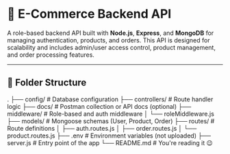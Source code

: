 # 🛒 E-Commerce Backend API

A role-based backend API built with **Node.js**, **Express**, and **MongoDB** for managing authentication, products, and orders. This API is designed for scalability and includes admin/user access control, product management, and order processing features.

---

## 📁 Folder Structure

.
├── config/               # Database configuration
├── controllers/          # Route handler logic
├── docs/                 # Postman collection or API docs (optional)
├── middleware/           # Role-based and auth middleware
│   └── roleMiddleware.js
├── models/               # Mongoose schemas (User, Product, Order)
├── routes/               # Route definitions
│   ├── auth.routes.js
│   ├── order.routes.js
│   └── product.routes.js
├── .env                  # Environment variables (not uploaded)
├── server.js             # Entry point of the app
└── README.md             # You're reading it 😉

